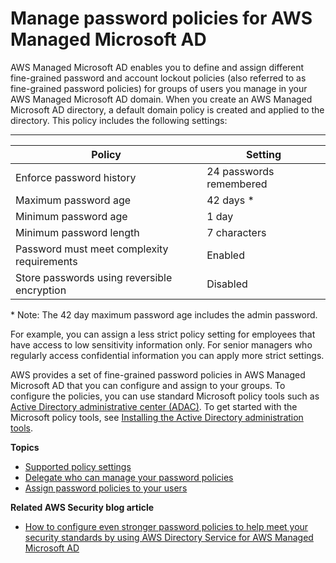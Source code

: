 # Manage password policies for AWS Managed Microsoft AD<a name="ms_ad_password_policies"></a>

AWS Managed Microsoft AD enables you to define and assign different fine\-grained password and account lockout policies \(also referred to as fine\-grained password policies\) for groups of users you manage in your AWS Managed Microsoft AD domain\. When you create an AWS Managed Microsoft AD directory, a default domain policy is created and applied to the directory\. This policy includes the following settings:


****  

| Policy | Setting | 
| --- | --- | 
| Enforce password history | 24 passwords remembered | 
| Maximum password age | 42 days \* | 
| Minimum password age | 1 day | 
| Minimum password length | 7 characters | 
| Password must meet complexity requirements | Enabled | 
| Store passwords using reversible encryption | Disabled | 

\* Note: The 42 day maximum password age includes the admin password\. 

For example, you can assign a less strict policy setting for employees that have access to low sensitivity information only\. For senior managers who regularly access confidential information you can apply more strict settings\. 

AWS provides a set of fine\-grained password policies in AWS Managed Microsoft AD that you can configure and assign to your groups\. To configure the policies, you can use standard Microsoft policy tools such as [Active Directory administrative center \(ADAC\)](https://technet.microsoft.com/en-us/library/dd560651.aspx)\. To get started with the Microsoft policy tools, see [Installing the Active Directory administration tools](ms_ad_install_ad_tools.md)\.

**Topics**
+ [Supported policy settings](supportedpolicysettings.md)
+ [Delegate who can manage your password policies](delegatepasswordpolicies.md)
+ [Assign password policies to your users](assignpasswordpolicies.md)

**Related AWS Security blog article**
+ [How to configure even stronger password policies to help meet your security standards by using AWS Directory Service for AWS Managed Microsoft AD](https://aws.amazon.com/blogs/security/how-to-configure-even-stronger-password-policies-to-help-meet-your-security-standards-by-using-aws-directory-service-for-microsoft-active-directory/)